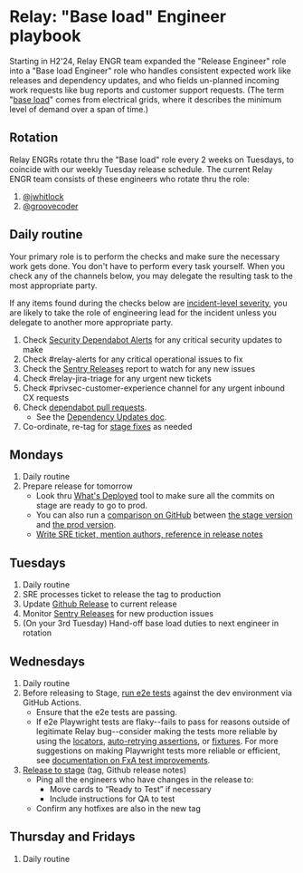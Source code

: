 # Relay: "Base load" Engineer playbook

Starting in H2'24, Relay ENGR team expanded the "Release Engineer" role into a "Base
load Engineer" role who handles consistent expected work like releases and dependency
updates, and who fields un-planned incoming work requests like bug reports and customer
support requests. (The term "[base load][]" comes from electrical grids, where it
describes the minimum level of demand over a span of time.)

[base load]: https://en.wikipedia.org/wiki/Base_load

## Rotation

Relay ENGRs rotate thru the "Base load" role every 2 weeks on Tuesdays, to coincide with
our weekly Tuesday release schedule. The current Relay ENGR team consists of these
engineers who rotate thru the role:

1. [@jwhitlock](https://github.com/jwhitlock)
2. [@groovecoder](https://github.com/groovecoder)

## Daily routine

Your primary role is to perform the checks and make sure the necessary work gets done.
You don't have to perform every task yourself. When you check any of the channels below,
you may delegate the resulting task to the most appropriate party.

If any items found during the checks below are [incident-level severity][], you are
likely to take the role of engineering lead for the incident unless you delegate to
another more appropriate party.

1. Check [Security Dependabot Alerts][security-dependabot-alerts] for any critical
   security updates to make
2. Check #relay-alerts for any critical operational issues to fix
3. Check the [Sentry Releases][sentry-releases] report to watch for any new issues
4. Check #relay-jira-triage for any urgent new tickets
5. Check #privsec-customer-experience channel for any urgent inbound CX requests
6. Check [dependabot pull requests][dependabot-prs].
   - See the [Dependency Updates doc][dependency-updates-doc].
7. Co-ordinate, re-tag for [stage fixes][stage-fixes] as needed

[incident-level severity]: https://mozilla-hub.atlassian.net/wiki/spaces/MIR/pages/20512894/Incident+Severity+Levels

## Mondays

1. Daily routine
2. Prepare release for tomorrow
   - Look thru [What's Deployed][whats-deployed] tool to make sure all the
     commits on stage are ready to go to prod.
   - You can also run a [comparison on GitHub][github-compare] between [the stage
     version][stage-version] and [the prod version][prod-version].
   - [Write SRE ticket, mention authors, reference in release notes][release-to-prod]

## Tuesdays

1. Daily routine
2. SRE processes ticket to release the tag to production
3. Update [Github Release][github-releases] to current release
4. Monitor [Sentry Releases][sentry-releases] for new production issues
5. (On your 3rd Tuesday) Hand-off base load duties to next engineer in rotation

## Wednesdays

1. Daily routine
2. Before releasing to Stage, [run e2e tests][run-e2e-tests] against the dev environment via GitHub Actions.
   - Ensure that the e2e tests are passing.
   - If e2e Playwright tests are flaky--fails to pass for reasons outside of legitimate Relay bug--consider making the tests more reliable by using the [locators][playwright-locators], [auto-retrying assertions][playwright-auto-retrying-assertions], or [fixtures][playwright-fixtures]. For more suggestions on making Playwright tests more reliable or efficient, see [documentation on FxA test improvements][fxa-test-improvements].
3. [Release to stage][Release-to-stage] (tag, Github release notes)
   - Ping all the engineers who have changes in the release to:
     - Move cards to “Ready to Test” if necessary
     - Include instructions for QA to test
   - Confirm any hotfixes are also in the new tag

## Thursday and Fridays

1. Daily routine

[security-dependabot-alerts]: https://github.com/mozilla/fx-private-relay/security/dependabot
[whats-deployed]: https://whatsdeployed.io/s/60j/mozilla/fx-private-relay
[github-compare]: https://github.com/mozilla/fx-private-relay/compare/
[stage-version]: https://stage.fxprivaterelay.nonprod.cloudops.mozgcp.net/__version__
[prod-version]: https://relay.firefox.com/__version__
[github-releases]: https://github.com/mozilla/fx-private-relay/releases
[run-e2e-tests]: https://github.com/mozilla/fx-private-relay/actions/workflows/playwright.yml
[playwright-locators]: https://playwright.dev/docs/locators
[playwright-auto-retrying-assertions]: https://playwright.dev/docs/test-assertions#auto-retrying-assertions
[playwright-fixtures]: https://playwright.dev/docs/test-fixtures
[fxa-test-improvements]: https://docs.google.com/presentation/d/1dSASq9xcaA8DuQM_1_Ab6q5_ScBpvqI9NPHvovkA-wU/edit#slide=id.g276e3207c4d_1_427
[release-to-stage]: https://github.com/mozilla/fx-private-relay/blob/main/docs/release_process.md#release-to-stage
[sentry-releases]: https://mozilla.sentry.io/releases/
[stage-fixes]: https://github.com/mozilla/fx-private-relay/blob/main/docs/release_process.md#stage-fixes
[release-to-prod]: https://github.com/mozilla/fx-private-relay/blob/main/docs/release_process.md#release-to-prod
[dependabot-prs]: https://github.com/mozilla/fx-private-relay/pulls/app%2Fdependabot
[dependency-updates-doc]: https://github.com/mozilla/fx-private-relay/blob/main/docs/dependency-updates.md
